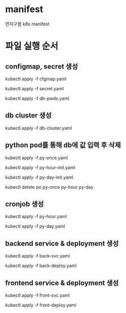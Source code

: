 # manifest
먼지구름 k8s manifest

# 파일 실행 순서
## configmap, secret 생성
kubectl apply -f cfgmap.yaml

kubectl apply -f secret.yaml

kubectl apply -f db-pwds.yaml

## db cluster 생성
kubectl apply -f db-cluster.yaml

## python pod를 통해 db에 값 입력 후 삭제
kubectl apply -f py-once.yaml

kubectl apply -f py-hour-init.yaml

kubectl apply -f py-day-init.yaml

kubectl delete po py-once py-hour py-day

## cronjob 생성
kubectl apply -f py-hour.yaml

kubectl apply -f py-day.yaml

## backend service & deployment 생성
kubectl apply -f back-svc.yaml

kubectl apply -f back-deploy.yaml

## frontend service & deployment 생성
kubectl apply -f front-svc.yaml

kubectl apply -f front-deploy.yaml
